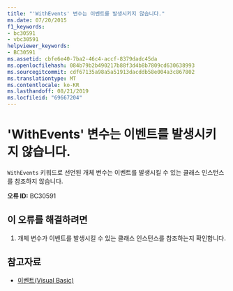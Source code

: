 ```yaml
---
title: "'WithEvents' 변수는 이벤트를 발생시키지 않습니다."
ms.date: 07/20/2015
f1_keywords:
- bc30591
- vbc30591
helpviewer_keywords:
- BC30591
ms.assetid: cbfe6e40-7ba2-46c4-accf-8379dadc45da
ms.openlocfilehash: 084b79b2b490217b88f3d4b8b7809cd630638993
ms.sourcegitcommit: cdf67135a98a5a51913dacddb58e004a3c867802
ms.translationtype: MT
ms.contentlocale: ko-KR
ms.lasthandoff: 08/21/2019
ms.locfileid: "69667204"
---
```

# <a name="withevents-variable-does-not-raise-any-events"></a>'WithEvents' 변수는 이벤트를 발생시키지 않습니다.
`WithEvents` 키워드로 선언된 개체 변수는 이벤트를 발생시킬 수 있는 클래스 인스턴스를 참조하지 않습니다.  
  
 **오류 ID:** BC30591  
  
## <a name="to-correct-this-error"></a>이 오류를 해결하려면  
  
1. 개체 변수가 이벤트를 발생시킬 수 있는 클래스 인스턴스를 참조하는지 확인합니다.  
  
## <a name="see-also"></a>참고자료

- [이벤트(Visual Basic)](../programming-guide/language-features/events/index.md)
